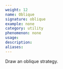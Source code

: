 ```yaml
---
weight: 12
name: Oblique
signature: oblique
example: none
category: utility
phenomenon: none
usage: 
description: 
aliases: 
---
```

Draw an oblique strategy.